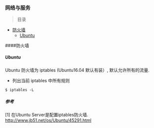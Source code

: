 ### 网络与服务

> 目录
* [防火墙](#防火墙)
    * [Ubuntu](#ubuntu)

####防火墙

##### Ubuntu

Ubuntu 防火墙为 iptables (Ubuntu16.04 默认有装）, 默认允许所有的流量.

* 列出当前 iptables 中所有规则

```
$ iptables -L
```

##### 参考
[1] 在Ubuntu Server是配置iptables防火墙. http://www.jb51.net/os/Ubuntu/45291.html
